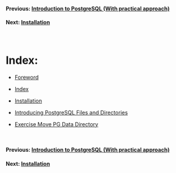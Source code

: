 #### Previous: [Introduction to PostgreSQL (With practical approach)](README.md)
#### Next: [Installation](installation.md)
<br/>

# Index:

* [Foreword](README.md)

* [Index](index.md)

* [Installation](installation.md)

* [Introducing PostgreSQL Files and Directories](introducing_postgresql_files_and_directories.md)

* [Exercise Move PG Data Directory](exercise_move_pg_data_directory.md)

<!--

* [Installation](installation.md)

* [Installation](installation.md)

* [Installation](installation.md)

-->

<br/>

#### Previous: [Introduction to PostgreSQL (With practical approach)](README.md)
#### Next: [Installation](installation.md)

